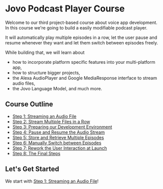 # Jovo Podcast Player Course

Welcome to our third project-based course about voice app development. In this course we're going to build a easily modifiable podcast player.

It will automatically play multiple episodes in a row, let the user pause and resume whenever they want and let them switch between episodes freely.

While building that, we will learn about
* how to incorporate platform specific features into your multi-platform app,
* how to structure bigger projects,
* the Alexa AudioPlayer and Google MediaResponse interface to stream audio files,
* the Jovo Language Model,
and much more.


## Course Outline

* [Step 1: Streaming an Audio File](./step-1.md)
* [Step 2: Stream Multiple Files in a Row](./step-2.md)
* [Step 3: Preparing our Development Environment](./step-3.md)
* [Step 4: Pause and Resume the Audio Stream](./step-4.md)
* [Step 5: Store and Retrieve Multiple Episodes](./step-5.md)
* [Step 6: Manually Switch between Episodes](./step-6.md)
* [Step 7: Rework the User Interaction at Launch](./step-7.md)
* [Step 8: The Final Steps](./step-8.md)

## Let's Get Started

We start with [Step 1: Streaming an Audio File](./step-1.md)!

<!--[metadata]: { "description": "Landing page for the Podcast Player Course", "author": "kaan-kilic" }-->